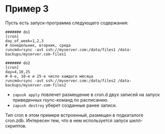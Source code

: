 # Пример 3

Пусть есть запуск-программа следующего содержания:
```
####### do1
[cron]
day_of_week=1,2,3
# понедельник, вторник, среда
runcmd=rsync -avt ssh://myserver.com:/data/files1 /data-backups/myserver.com-files1

####### do2
[cron]
day=4,10,25
# 4-е, 10-е и 25-е число каждого месяца
runcmd=rsync -avt ssh://myserver.com:/data/files2 /data-backups/myserver.com-files2
```

* `zapusk apply` повлечет размещение в cron.d двух записей на запуск приведенных rsync-команд по расписанию.
* `zapusk destroy` уберет созданные ранее записи.

Тип cron в этом примере встроенный, размещен в подкаталоге cron.zdb.
Интересен тем, что в нем используется запуск шелл-скриптов.
